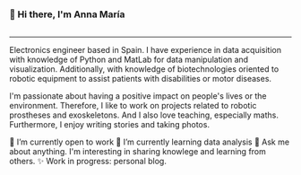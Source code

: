 ### 👋 Hi there, I'm Anna María

![]()

---

Electronics engineer based in Spain. I have experience in data acquisition with knowledge of Python and MatLab for data manipulation and visualization. Additionally, with knowledge of biotechnologies oriented to robotic equipment to assist patients with disabilities or motor diseases.

I'm passionate about having a positive impact on people's lives or the environment. Therefore, I like to work on projects related to robotic prostheses and exoskeletons. And I also love teaching, especially maths. Furthermore, I enjoy writing stories and taking photos.
 

🔭 I’m currently open to work
🌱 I’m currently learning data analysis
💬 Ask me about anything. I'm interesting in sharing knowlege and learning from others. 
✨ Work in progress: personal blog.



<!--
**annacafaro/annacafaro** is a ✨ _special_ ✨ repository because its `README.md` (this file) appears on your GitHub profile.

Here are some ideas to get you started:

- 🔭 I’m currently open to work
- 🌱 I’m currently learning ...
- 👯 I’m looking to collaborate on ...
- 🤔 I’m looking for help with ...
- 💬 Ask me about ...
- 📫 How to reach me: ...
- 😄 Pronouns: ...
- ⚡ Fun fact: ...
-->
